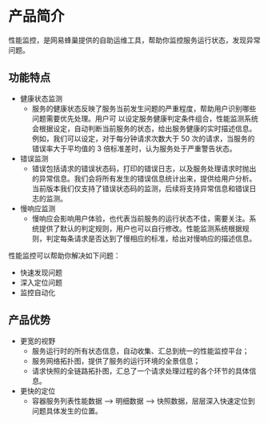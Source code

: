 # 产品简介

性能监控，是网易蜂巢提供的自助运维工具，帮助你监控服务运行状态，发现异常问题。

## 功能特点

* 健康状态监测
    * 服务的健康状态反映了服务当前发生问题的严重程度，帮助用户识别哪些问题需要优先处理。用户可 以设定服务健康判定条件组合，性能监测系统会根据设定，自动判断当前服务的状态，给出服务健康的实时描述信息。例如，我们可以设定，对于每分钟请求次数大于 50 次的请求，当服务的错误率大于平均值的 3 倍标准差时，认为服务处于严重警告状态。
* 错误监测
    * 错误包括请求的错误状态码，打印的错误日志，以及服务处理请求时抛出的异常信息。我们会将所有发生的错误信息统计出来，提供给用户分析。当前版本我们仅支持了错误状态码的监测，后续将支持异常信息和错误日志的监测。
* 慢响应监测
    * 慢响应会影响用户体验，也代表当前服务的运行状态不佳，需要关注。系统提供了默认的判定规则，用户也可以自行修改。性能监测系统根据规则，判定每条请求是否达到了慢相应的标准，给出对慢响应的描述信息。

性能监控可以帮助你解决如下问题：

*  快速发现问题
*   深入定位问题
*  监控自动化

## 产品优势

*  更宽的视野
	*   服务运行时的所有状态信息，自动收集、汇总到统一的性能监控平台；
    *   服务网络拓扑图，提供了服务的运行环境的全景信息；
    *   请求快照的全链路拓扑图，汇总了一个请求处理过程的各个环节的具体信息。
*   更快的定位
    *   容器服务列表性能数据 —> 明细数据 —> 快照数据，层层深入快速定位到问题具体发生的位置。

